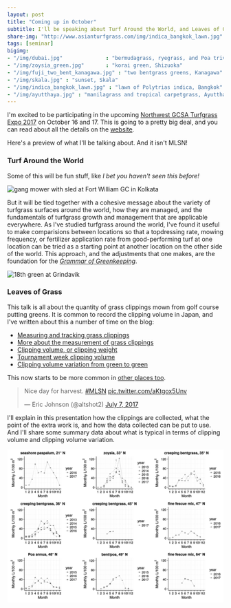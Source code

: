 ```yaml
---
layout: post
title: "Coming up in October"
subtitle: I'll be speaking about Turf Around the World, and Leaves of Grass, in Idaho
share-img: "http://www.asianturfgrass.com/img/indica_bangkok_lawn.jpg"
tags: [seminar]
bigimg:
- "/img/dubai.jpg"              : "bermudagrass, ryegrass, and Poa trivialis, Dubai"
- "/img/zoysia_green.jpg"       : "korai green, Shizuoka"
- "/img/fuji_two_bent_kanagawa.jpg" : "two bentgrass greens, Kanagawa"
- "/img/skala.jpg" : "sunset, Skala"
- "/img/indica_bangkok_lawn.jpg" : "lawn of Polytrias indica, Bangkok"
- "/img/ayutthaya.jpg" : "manilagrass and tropical carpetgrass, Ayutthaya"
---
```


I'm excited to be participating in the upcoming [Northwest GCSA Turfgrass Expo 2017](http://iegcsa.org/event/northwest-turfgrass-expo-2017-a-combined-event/) on October 16 and 17. This is going to a pretty big deal, and you can read about all the details on the [website](http://iegcsa.org/event/northwest-turfgrass-expo-2017-a-combined-event/). 

Here's a preview of what I'll be talking about. And it isn't MLSN!

### Turf Around the World

Some of this will be fun stuff, like *I bet you haven't seen this before!* 

![gang mower with sled at Fort William GC in Kolkata](https://c1.staticflickr.com/7/6050/6339231042_6d2af7e6aa_b_d.jpg)

But it will be tied together with a cohesive message about the variety of turfgrass surfaces around the world, how they are managed, and the fundamentals of turfgrass growth and management that are applicable everywhere. As I've studied turfgrass around the world, I've found it useful to make comparisions between locations so that a topdressing rate, mowing frequency, or fertilizer application rate from good-performing turf at one location can be tried as a starting point at another location on the other side of the world. This approach, and the adjustments that one makes, are the foundation for the [*Grammar of Greenkeeping*](https://leanpub.com/short_grammar_of_greenkeeping).

![18th green at Grindavik](https://c2.staticflickr.com/8/7371/9998083404_77c710cb99_b_d.jpg)

### Leaves of Grass

This talk is all about the quantity of grass clippings mown from golf course putting greens. It is common to record the clipping volume in Japan, and I've written about this a number of time on the blog:

* [Measuring and tracking grass clippings](http://www.blog.asianturfgrass.com/2014/08/measuring-and-tracking-grass-clippings.html)
* [More about the measurement of grass clippings](http://www.blog.asianturfgrass.com/2014/08/more-about-the-measurement-of-grass-clippings.html)
* [Clipping volume, or clipping weight](http://www.asianturfgrass.com/2017-07-04-volume-or-weight/)
* [Tournament week clipping volume](http://www.blog.asianturfgrass.com/2015/09/tournament-week-clipping-volume.html)
* [Clipping volume variation from green to green](http://www.blog.asianturfgrass.com/2016/08/clipping-volume-variation-from-green-to-green.html)

This now starts to be more common in [other places too](https://twitter.com/altshot2/status/883359012191744000).

<blockquote class="twitter-tweet" data-lang="en"><p lang="en" dir="ltr">Nice day for harvest. <a href="https://twitter.com/hashtag/MLSN?src=hash">#MLSN</a> <a href="https://t.co/aKtgox5Unv">pic.twitter.com/aKtgox5Unv</a></p>&mdash; Eric Johnson (@altshot2) <a href="https://twitter.com/altshot2/status/883359012191744000">July 7, 2017</a></blockquote>
<script async src="//platform.twitter.com/widgets.js" charset="utf-8"></script>

I'll explain in this presentation how the clippings are collected, what the point of the extra work is, and how the data collected can be put to use. And I'll share some summary data about what is typical in terms of clipping volume and clipping volume variation.

![clipping volume from 9 sites](/img/clipping_volume.svg)
